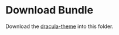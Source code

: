 # Download Bundle

Download the [dracula-theme][dt] into this folder.



[dt]: https://github.com/dracula/vim
